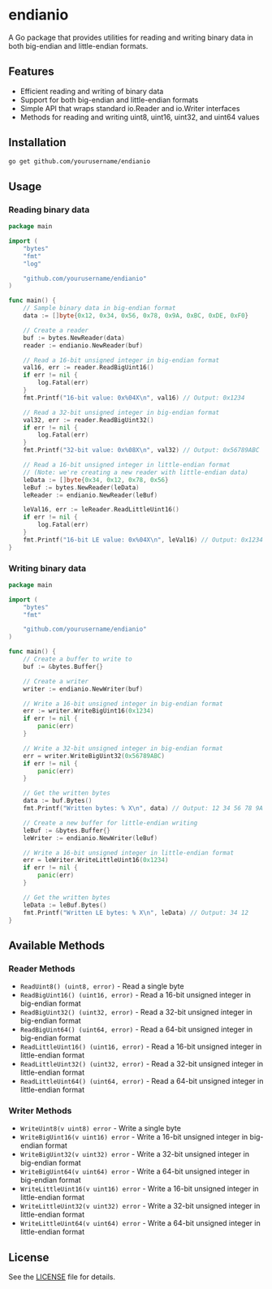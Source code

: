 # endianio

A Go package that provides utilities for reading and writing binary data in both big-endian and little-endian formats.

## Features

- Efficient reading and writing of binary data
- Support for both big-endian and little-endian formats
- Simple API that wraps standard io.Reader and io.Writer interfaces
- Methods for reading and writing uint8, uint16, uint32, and uint64 values

## Installation

```bash
go get github.com/yourusername/endianio
```

## Usage

### Reading binary data

```go
package main

import (
    "bytes"
    "fmt"
    "log"

    "github.com/yourusername/endianio"
)

func main() {
    // Sample binary data in big-endian format
    data := []byte{0x12, 0x34, 0x56, 0x78, 0x9A, 0xBC, 0xDE, 0xF0}

    // Create a reader
    buf := bytes.NewReader(data)
    reader := endianio.NewReader(buf)

    // Read a 16-bit unsigned integer in big-endian format
    val16, err := reader.ReadBigUint16()
    if err != nil {
        log.Fatal(err)
    }
    fmt.Printf("16-bit value: 0x%04X\n", val16) // Output: 0x1234

    // Read a 32-bit unsigned integer in big-endian format
    val32, err := reader.ReadBigUint32()
    if err != nil {
        log.Fatal(err)
    }
    fmt.Printf("32-bit value: 0x%08X\n", val32) // Output: 0x56789ABC

    // Read a 16-bit unsigned integer in little-endian format
    // (Note: we're creating a new reader with little-endian data)
    leData := []byte{0x34, 0x12, 0x78, 0x56}
    leBuf := bytes.NewReader(leData)
    leReader := endianio.NewReader(leBuf)

    leVal16, err := leReader.ReadLittleUint16()
    if err != nil {
        log.Fatal(err)
    }
    fmt.Printf("16-bit LE value: 0x%04X\n", leVal16) // Output: 0x1234
}
```

### Writing binary data

```go
package main

import (
    "bytes"
    "fmt"

    "github.com/yourusername/endianio"
)

func main() {
    // Create a buffer to write to
    buf := &bytes.Buffer{}

    // Create a writer
    writer := endianio.NewWriter(buf)

    // Write a 16-bit unsigned integer in big-endian format
    err := writer.WriteBigUint16(0x1234)
    if err != nil {
        panic(err)
    }

    // Write a 32-bit unsigned integer in big-endian format
    err = writer.WriteBigUint32(0x56789ABC)
    if err != nil {
        panic(err)
    }

    // Get the written bytes
    data := buf.Bytes()
    fmt.Printf("Written bytes: % X\n", data) // Output: 12 34 56 78 9A BC

    // Create a new buffer for little-endian writing
    leBuf := &bytes.Buffer{}
    leWriter := endianio.NewWriter(leBuf)

    // Write a 16-bit unsigned integer in little-endian format
    err = leWriter.WriteLittleUint16(0x1234)
    if err != nil {
        panic(err)
    }

    // Get the written bytes
    leData := leBuf.Bytes()
    fmt.Printf("Written LE bytes: % X\n", leData) // Output: 34 12
}
```

## Available Methods

### Reader Methods

- `ReadUint8() (uint8, error)` - Read a single byte
- `ReadBigUint16() (uint16, error)` - Read a 16-bit unsigned integer in big-endian format
- `ReadBigUint32() (uint32, error)` - Read a 32-bit unsigned integer in big-endian format
- `ReadBigUint64() (uint64, error)` - Read a 64-bit unsigned integer in big-endian format
- `ReadLittleUint16() (uint16, error)` - Read a 16-bit unsigned integer in little-endian format
- `ReadLittleUint32() (uint32, error)` - Read a 32-bit unsigned integer in little-endian format
- `ReadLittleUint64() (uint64, error)` - Read a 64-bit unsigned integer in little-endian format

### Writer Methods

- `WriteUint8(v uint8) error` - Write a single byte
- `WriteBigUint16(v uint16) error` - Write a 16-bit unsigned integer in big-endian format
- `WriteBigUint32(v uint32) error` - Write a 32-bit unsigned integer in big-endian format
- `WriteBigUint64(v uint64) error` - Write a 64-bit unsigned integer in big-endian format
- `WriteLittleUint16(v uint16) error` - Write a 16-bit unsigned integer in little-endian format
- `WriteLittleUint32(v uint32) error` - Write a 32-bit unsigned integer in little-endian format
- `WriteLittleUint64(v uint64) error` - Write a 64-bit unsigned integer in little-endian format

## License

See the [LICENSE](LICENSE) file for details.
